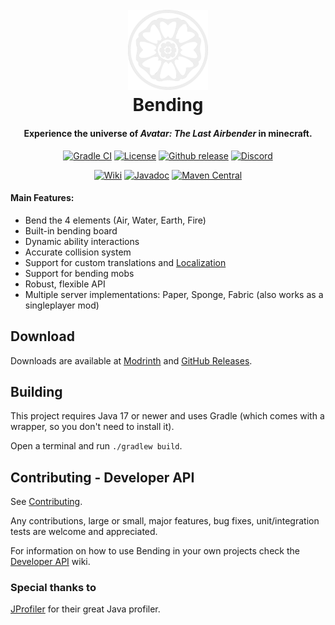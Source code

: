 <h1 align="center">
<br>
<a href="https://github.com/PrimordialMoros/Bending/wiki"><img src="bending-logo.svg" alt="Bending" width="128"></a>
<br>
Bending
<br>
</h1>

<h4 align="center">Experience the universe of <i>Avatar: The Last Airbender</i> in minecraft.</h4>

<p align="center">
<a href="https://github.com/PrimordialMoros/Bending/actions"><img src="https://img.shields.io/github/workflow/status/PrimordialMoros/Bending/Build?style=flat-square" alt="Gradle CI"/></a>
<a href="LICENSE"><img src="https://img.shields.io/github/license/PrimordialMoros/Bending?color=009185&style=flat-square" alt="License"/></a>
<a href="https://github.com/PrimordialMoros/Bending/releases"><img src="https://img.shields.io/github/v/release/PrimordialMoros/Bending?color=009185&style=flat-square" alt="Github release"/></a>
<a href="https://discord.gg/sjwncgE"><img src="https://img.shields.io/badge/chat-discord-5865F2?style=flat-square" alt="Discord"/></a>
</p>

<p align="center">
<a href="https://github.com/PrimordialMoros/Bending/wiki/Home"><img src="https://img.shields.io/badge/docs-wiki-informational?style=flat-square" alt="Wiki"/></a>
<a href="https://javadoc.io/doc/me.moros/bending-api"><img src="https://img.shields.io/badge/docs-javadocs-informational?style=flat-square" alt="Javadoc"/></a>
<a href="https://search.maven.org/artifact/me.moros/bending-api"><img src="https://img.shields.io/maven-central/v/me.moros/bending-api?label=bending-api&style=flat-square" alt="Maven Central"/></a>
</p>

#### Main Features:
- Bend the 4 elements (Air, Water, Earth, Fire)
- Built-in bending board
- Dynamic ability interactions
- Accurate collision system
- Support for custom translations and [Localization](https://github.com/PrimordialMoros/Bending/wiki/Localization)
- Support for bending mobs
- Robust, flexible API
- Multiple server implementations: Paper, Sponge, Fabric (also works as a singleplayer mod)

## Download

Downloads are available at [Modrinth](https://modrinth.com/plugin/bending) and [GitHub Releases](https://github.com/PrimordialMoros/Bending/releases).

## Building

This project requires Java 17 or newer and uses Gradle (which comes with a wrapper, so you don't need to install it).

Open a terminal and run `./gradlew build`.

## Contributing - Developer API

See [Contributing](CONTRIBUTING.md).

Any contributions, large or small, major features, bug fixes, unit/integration tests are welcome and appreciated.

For information on how to use Bending in your own projects check the [Developer API](https://github.com/PrimordialMoros/Bending/wiki/Developer-API) wiki.

### Special thanks to

[JProfiler](https://www.ej-technologies.com/products/jprofiler/overview.html) for their great Java profiler.

